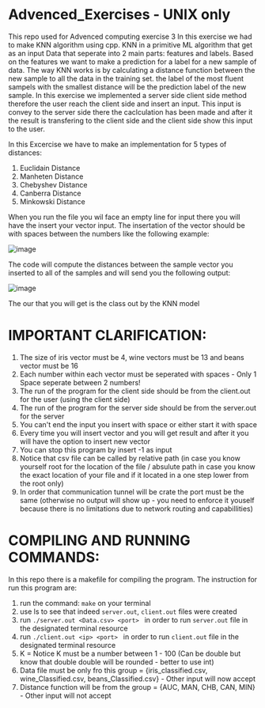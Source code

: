 
# Advenced_Exercises - UNIX only
This repo used for Advenced computing exercise 3
In this exercise we had to make KNN algorithm using cpp. KNN in a primitive ML algorithm that get as an input Data that seperate into 2 main parts: features and labels. Based on the features we want to make a prediction for a label for a new sample of data. The way KNN works is by calculating a distance function between the new sample to all the data in the training set. the label of the most fluent sampels with the smallest distance will be the prediction label of the new sample.
In this exercise we implemented a server side client side method therefore the user reach the client side and insert an input. This input is convey to the server side there the caclculation has been made and after it the result is transfering to the client side and the client side show this input to the user.

In this Excercise we have to make an implementation for 5 types of distances: 
1. Euclidain Distance
2. Manheten Distance
3. Chebyshev Distance
4. Canberra Distance
5. Minkowski Distance

When you run the file you wil face an empty line for input there you will have the insert your vector input.
The insertation of the vector should be with spaces between the numbers like the following example:

![image](https://user-images.githubusercontent.com/91119719/207488828-9018edc3-73cb-4c85-8d2c-ea6d09c88ec0.png)

The code will compute the distances between the sample vector you inserted to all of the samples and will send you the following output:

![image](https://user-images.githubusercontent.com/91119719/207488348-f6a7379b-ee1b-4693-afdf-2311f77abe59.png)

The our that you will get is the class out by the KNN model

# IMPORTANT CLARIFICATION:
1. The size of iris vector must be 4, wine vectors must be 13 and beans vector must be 16
2. Each number within each vector must be seperated with spaces - Only 1 Space seperate between 2 numbers!
3. The run of the program for the client side should be from the client.out for the user (using the client side)
4. The run of the program for the server side should be from the server.out for the server
5. You can't end the input you insert with space or either start it with space
6. Every time you will insert vector and you will get result and after it you will have the option to insert new vector
7. You can stop this program by insert -1 as input
8. Notice that csv file can be called by relative path (in case you know yourself root for the location of the file / absulute path in case you know the exact location of your file and if it located in a one step lower from the root only)
9. In order that communication tunnel will be crate the port must be the same (otherwise no output will show up - you need to enforce it youself because there is no limitations due to network routing and capabillities)

# COMPILING AND RUNNING COMMANDS:
In this repo there is a makefile for compiling the program. The instruction for run this program are:
1. run the command: <code>make</code> on your terminal
2. use ls to see that indeed <code>server.out</code>, <code>client.out</code> files were created
3. run <code>./server.out \<Data.csv> \<port> </code> in order to run <code>server.out</code> file in the designated terminal resource
4. run <code>./client.out \<ip> \<port> </code> in order to run <code>client.out</code> file in the designated terminal resource
5. K = Notice K must be a number between 1 - 100 (Can be double but know that double double will be rounded - better to use int)
6. Data file must be only fro this group = {iris_classified.csv, wine_Classified.csv, beans_Classified.csv} - Other input will now accept
7. Distance function will be from the group = {AUC, MAN, CHB, CAN, MIN} - Other input will not accept

